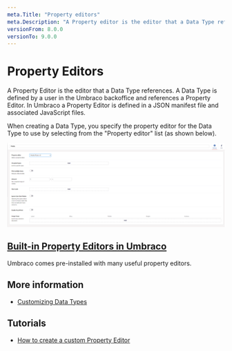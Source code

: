 ```yaml
---
meta.Title: "Property editors"
meta.Description: "A Property editor is the editor that a Data Type references, and it's defined in a JSON manifest file and an associated JavaScript file."
versionFrom: 8.0.0
versionTo: 9.0.0
---
```


# Property Editors

A Property Editor is the editor that a Data Type references. A Data Type is defined by a user in the Umbraco backoffice and references a Property Editor. In Umbraco a Property Editor is defined in a JSON manifest file and associated JavaScript files.

When creating a Data Type, you specify the property editor for the Data Type to use by selecting from the "Property editor" list (as shown below).

![Data Type Definition](images/Media-picker-dataType-v9.png)

## [Built-in Property Editors in Umbraco](Built-in-Property-Editors)

Umbraco comes pre-installed with many useful property editors.

## More information

-   [Customizing Data Types](../../Data/Data-Types/)

## Tutorials

-   [How to create a custom Property Editor](../../../Tutorials/Creating-a-Property-Editor/)
